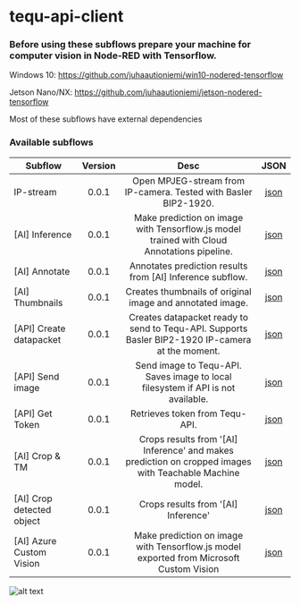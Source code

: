 # tequ-api-client

### Before using these subflows prepare your machine for computer vision in Node-RED with Tensorflow.

Windows 10: https://github.com/juhaautioniemi/win10-nodered-tensorflow

Jetson Nano/NX: https://github.com/juhaautioniemi/jetson-nodered-tensorflow

Most of these subflows have external dependencies

### Available subflows

| Subflow                   | Version         | Desc | JSON |
| --------------------------|:---------------:| :-------------:| :-------------:| 
| IP-stream                 | 0.0.1           | Open MPJEG-stream from IP-camera. Tested with Basler BIP2-1920. | <a href="subflow-ip-camera.json">json</a> |
| [AI] Inference            | 0.0.1	          | Make prediction on image with Tensorflow.js model trained with Cloud Annotations pipeline. | <a href="subflow-ai-inference.json">json</a> |
| [AI] Annotate	            | 0.0.1           | Annotates prediction results from [AI] Inference subflow. | <a href="subflow-ai-annotate.json">json</a> |
| [AI] Thumbnails           | 0.0.1           | Creates thumbnails of original image and annotated image. | <a href="subflow-ai-thumbnails.json">json</a> |
| [API] Create datapacket   | 0.0.1           | Creates datapacket ready to send to Tequ-API. Supports Basler BIP2-1920 IP-camera at the moment. | <a href="subflow-api-create-datapacket.json">json</a> |
| [API] Send image          | 0.0.1           | Send image to Tequ-API. Saves image to local filesystem if API is not available. | <a href="subflow-api-send-image.json">json</a> |
| [API] Get Token           | 0.0.1           | Retrieves token from Tequ-API. | <a href="subflow-api-get-token.json">json</a> |
| [AI] Crop & TM            | 0.0.1           | Crops results from '[AI] Inference' and makes prediction on cropped images with Teachable Machine model. | <a href="subflow-ai-crop-tm.json">json</a> |
| [AI] Crop detected object | 0.0.1           | Crops results from '[AI] Inference' | <a href="subflow-ai-crop-detected-object.json">json</a> |
| [AI] Azure Custom Vision  | 0.0.1           | Make prediction on image with Tensorflow.js model exported from Microsoft Custom Vision | <a href="subflow-ai-azure-custom-vision.json">json</a> |

![alt text](
https://github.com/juhaautioniemi/tequ-api-client/blob/master/images/subflows.JPG "subflows")

